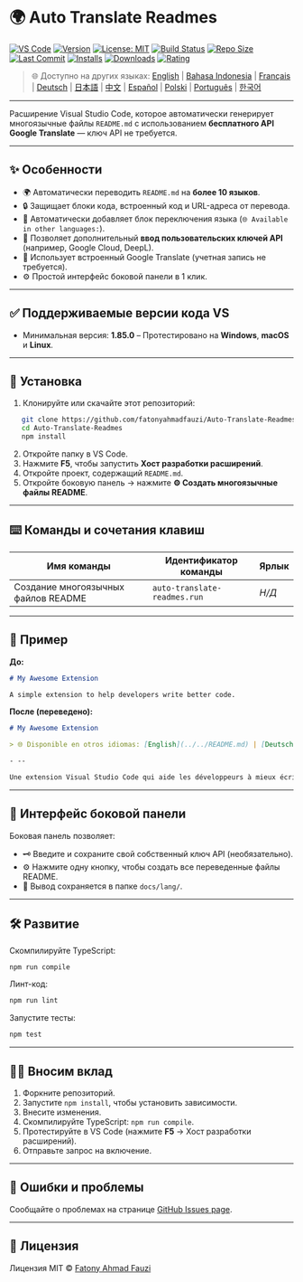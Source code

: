 # 🌍 Auto Translate Readmes

[![VS Code](https://img.shields.io/badge/VS%20Code-1.85.0+-blue.svg)](https://code.visualstudio.com/)
[![Version](https://img.shields.io/github/v/release/fatonyahmadfauzi/Auto-Translate-Readmes?color=blue.svg)](https://github.com/fatonyahmadfauzi/Auto-Translate-Readmes/releases)
[![License: MIT](https://img.shields.io/github/license/fatonyahmadfauzi/Auto-Translate-Readmes?color=green.svg)](LICENSE)
[![Build Status](https://github.com/fatonyahmadfauzi/Auto-Translate-Readmes/actions/workflows/main.yml/badge.svg)](https://github.com/fatonyahmadfauzi/Auto-Translate-Readmes/actions)
[![Repo Size](https://img.shields.io/github/repo-size/fatonyahmadfauzi/Auto-Translate-Readmes?color=yellow.svg)](https://github.com/fatonyahmadfauzi/Auto-Translate-Readmes)
[![Last Commit](https://img.shields.io/github/last-commit/fatonyahmadfauzi/Auto-Translate-Readmes?color=brightgreen.svg)](https://github.com/fatonyahmadfauzi/Auto-Translate-Readmes/commits/main)
[![Installs](https://vsmarketplacebadges.dev/installs-short/fatonyahmadfauzi.auto-translate-readmes.svg)](https://marketplace.visualstudio.com/items?itemName=fatonyahmadfauzi.auto-translate-readmes)
[![Downloads](https://vsmarketplacebadges.dev/downloads-short/fatonyahmadfauzi.auto-translate-readmes.svg)](https://marketplace.visualstudio.com/items?itemName=fatonyahmadfauzi.auto-translate-readmes)
[![Rating](https://vsmarketplacebadges.dev/rating-short/fatonyahmadfauzi.auto-translate-readmes.svg)](https://marketplace.visualstudio.com/items?itemName=fatonyahmadfauzi.auto-translate-readmes)

> 🌐 Доступно на других языках: [English](../../README.md) | [Bahasa Indonesia](README-ID.md) | [Français](README-FR.md) | [Deutsch](README-DE.md) | [日本語](README-JP.md) | [中文](README-ZH.md) | [Español](README-ES.md) | [Polski](README-PL.md) | [Português](README-PT.md) | [한국어](README-KO.md)

---

Расширение Visual Studio Code, которое автоматически генерирует многоязычные файлы `README.md` с использованием **бесплатного API Google Translate** — ключ API не требуется.

- --

## ✨ Особенности

- 🌍 Автоматически переводить `README.md` на **более 10 языков**.
- 🔒 Защищает блоки кода, встроенный код и URL-адреса от перевода.
- 💬 Автоматически добавляет блок переключения языка (`🌐 Available in other languages:`).
- 💾 Позволяет дополнительный **ввод пользовательских ключей API** (например, Google Cloud, DeepL).
- 🧠 Использует встроенный Google Translate (учетная запись не требуется).
- ⚙️ Простой интерфейс боковой панели в 1 клик.

- --

## ✅ Поддерживаемые версии кода VS

- Минимальная версия: **1.85.0**
– Протестировано на **Windows**, **macOS** и **Linux**.

- --

## 🧩 Установка

1. Клонируйте или скачайте этот репозиторий:
```bash
   git clone https://github.com/fatonyahmadfauzi/Auto-Translate-Readmes.git
   cd Auto-Translate-Readmes
   npm install
   ```
2. Откройте папку в VS Code.
3. Нажмите **F5**, чтобы запустить **Хост разработки расширений**.
4. Откройте проект, содержащий `README.md`.
5. Откройте боковую панель → нажмите **⚙️ Создать многоязычные файлы README**.

- --

## ⌨️ Команды и сочетания клавиш

|Имя команды |Идентификатор команды |Ярлык |
|----------------------------- |---------------------------- |-------- |
|Создание многоязычных файлов README |`auto-translate-readmes.run` |_Н/Д_ |

- --

## 🧠 Пример

**До:**

```md
# My Awesome Extension

A simple extension to help developers write better code.
```

**После (переведено):**

```md
# My Awesome Extension

> 🌐 Disponible en otros idiomas: [English](../../README.md) | [Deutsch](README-DE.md) | [Français](README-FR.md)

- --

Une extension Visual Studio Code qui aide les développeurs à mieux écrire du code.
```

- --

## 🧠 Интерфейс боковой панели

Боковая панель позволяет:

- 🗝️ Введите и сохраните свой собственный ключ API (необязательно).
- ⚙️ Нажмите одну кнопку, чтобы создать все переведенные файлы README.
- 📁 Вывод сохраняется в папке `docs/lang/`.

- --

## 🛠️ Развитие

Скомпилируйте TypeScript:

```bash
npm run compile
```

Линт-код:

```bash
npm run lint
```

Запустите тесты:

```bash
npm test
```

- --

## 🧑‍💻 Вносим вклад

1. Форкните репозиторий.
2. Запустите `npm install`, чтобы установить зависимости.
3. Внесите изменения.
4. Скомпилируйте TypeScript: `npm run compile`.
5. Протестируйте в VS Code (нажмите **F5** → Хост разработки расширений).
6. Отправьте запрос на включение.

- --

## 🐞 Ошибки и проблемы

Сообщайте о проблемах на странице [GitHub Issues page](https://github.com/fatonyahmadfauzi/Auto-Translate-Readmes/issues).

- --

## 🧾 Лицензия

Лицензия MIT © [Fatony Ahmad Fauzi](../../LICENSE)
